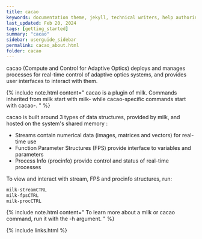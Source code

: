```yaml
---
title: cacao
keywords: documentation theme, jekyll, technical writers, help authoring tools, hat replacements
last_updated: Feb 20, 2024
tags: [getting_started]
summary: "cacao"
sidebar: userguide_sidebar
permalink: cacao_about.html
folder: cacao
---
```


cacao (Compute and Control for Adaptive Optics) deploys and manages processes for real-time control of adaptive optics systems, and provides user interfaces to interact with them.

{% include note.html content="
cacao is a plugin of milk. Commands inherited from milk start with milk- while cacao-specific commands start with cacao-.
" %}



cacao is built around 3 types of data structures, provided by milk, and hosted on the system's shared memory :
- Streams contain numerical data (images, matrices and vectors) for real-time use
- Function Parameter Structures (FPS) provide interface to variables and parameters
- Process Info (procinfo) provide control and status of real-time processes


To view and interact with stream, FPS and procinfo structures, run:

```bash
milk-streamCTRL
milk-fpsCTRL
milk-procCTRL
```

{% include note.html content="
To learn more about a milk or cacao command, run it with the -h argument. 
" %}


{% include links.html %}
